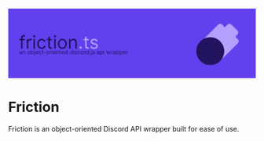![Banner](images/Friction_banner.png)

# Friction
Friction is an object-oriented Discord API wrapper built for ease of use.